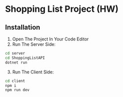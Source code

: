 # Shopping List Project (HW)

## Installation

1. Open The Project In Your Code Editor
2. Run The Server Side:
```bash
cd server
cd ShoppingListAPI
dotnet run
```
3. Run The Client Side:
```bash
cd client
npm i
npm run dev
```

